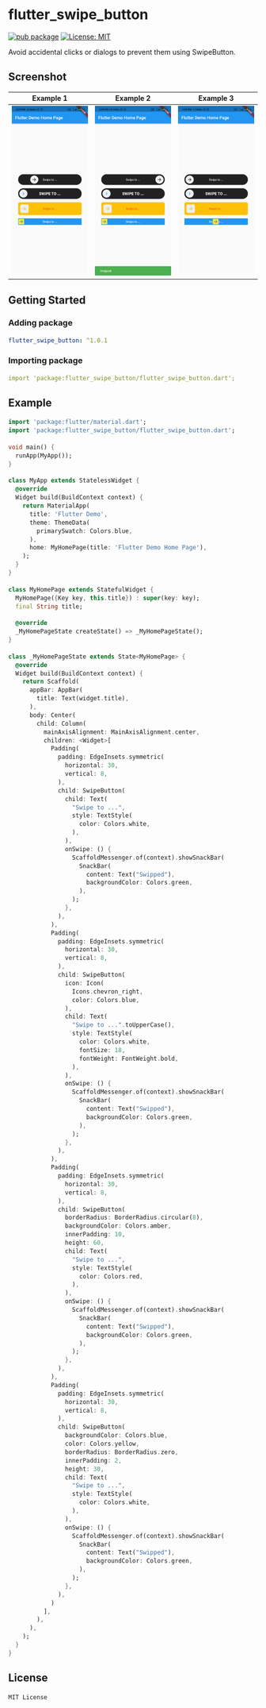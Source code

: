 # flutter_swipe_button

[![pub package](https://img.shields.io/pub/v/flutter_swipe_button.svg)](https://pub.dev/packages/flutter_swipe_button)
[![License: MIT](https://img.shields.io/badge/license-MIT-purple.svg)](https://opensource.org/licenses/MIT)

Avoid accidental clicks or dialogs to prevent them using SwipeButton.

## Screenshot

|              Example 1          |              Example 2          |              Example 3          |
| :-----------------------------: | :----------------------------:  | :-----------------------------: |
| ![](screenshots/flutter_01.png) | ![](screenshots/flutter_02.png) | ![](screenshots/flutter_03.png) |

## Getting Started

### Adding package

```yaml
flutter_swipe_button: ^1.0.1
```

### Importing package

```yaml
import 'package:flutter_swipe_button/flutter_swipe_button.dart';
```

## Example

```dart
import 'package:flutter/material.dart';
import 'package:flutter_swipe_button/flutter_swipe_button.dart';

void main() {
  runApp(MyApp());
}

class MyApp extends StatelessWidget {
  @override
  Widget build(BuildContext context) {
    return MaterialApp(
      title: 'Flutter Demo',
      theme: ThemeData(
        primarySwatch: Colors.blue,
      ),
      home: MyHomePage(title: 'Flutter Demo Home Page'),
    );
  }
}

class MyHomePage extends StatefulWidget {
  MyHomePage({Key key, this.title}) : super(key: key);
  final String title;

  @override
  _MyHomePageState createState() => _MyHomePageState();
}

class _MyHomePageState extends State<MyHomePage> {
  @override
  Widget build(BuildContext context) {
    return Scaffold(
      appBar: AppBar(
        title: Text(widget.title),
      ),
      body: Center(
        child: Column(
          mainAxisAlignment: MainAxisAlignment.center,
          children: <Widget>[
            Padding(
              padding: EdgeInsets.symmetric(
                horizontal: 30,
                vertical: 8,
              ),
              child: SwipeButton(
                child: Text(
                  "Swipe to ...",
                  style: TextStyle(
                    color: Colors.white,
                  ),
                ),
                onSwipe: () {
                  ScaffoldMessenger.of(context).showSnackBar(
                    SnackBar(
                      content: Text("Swipped"),
                      backgroundColor: Colors.green,
                    ),
                  );
                },
              ),
            ),
            Padding(
              padding: EdgeInsets.symmetric(
                horizontal: 30,
                vertical: 8,
              ),
              child: SwipeButton(
                icon: Icon(
                  Icons.chevron_right,
                  color: Colors.blue,
                ),
                child: Text(
                  "Swipe to ...".toUpperCase(),
                  style: TextStyle(
                    color: Colors.white,
                    fontSize: 18,
                    fontWeight: FontWeight.bold,
                  ),
                ),
                onSwipe: () {
                  ScaffoldMessenger.of(context).showSnackBar(
                    SnackBar(
                      content: Text("Swipped"),
                      backgroundColor: Colors.green,
                    ),
                  );
                },
              ),
            ),
            Padding(
              padding: EdgeInsets.symmetric(
                horizontal: 30,
                vertical: 8,
              ),
              child: SwipeButton(
                borderRadius: BorderRadius.circular(8),
                backgroundColor: Colors.amber,
                innerPadding: 10,
                height: 60,
                child: Text(
                  "Swipe to ...",
                  style: TextStyle(
                    color: Colors.red,
                  ),
                ),
                onSwipe: () {
                  ScaffoldMessenger.of(context).showSnackBar(
                    SnackBar(
                      content: Text("Swipped"),
                      backgroundColor: Colors.green,
                    ),
                  );
                },
              ),
            ),
            Padding(
              padding: EdgeInsets.symmetric(
                horizontal: 30,
                vertical: 8,
              ),
              child: SwipeButton(
                backgroundColor: Colors.blue,
                color: Colors.yellow,
                borderRadius: BorderRadius.zero,
                innerPadding: 2,
                height: 30,
                child: Text(
                  "Swipe to ...",
                  style: TextStyle(
                    color: Colors.white,
                  ),
                ),
                onSwipe: () {
                  ScaffoldMessenger.of(context).showSnackBar(
                    SnackBar(
                      content: Text("Swipped"),
                      backgroundColor: Colors.green,
                    ),
                  );
                },
              ),
            )
          ],
        ),
      ),
    );
  }
}

```

## License

    MIT License